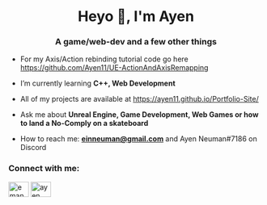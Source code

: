 <h1 align="center">Heyo 👋, I'm Ayen</h1>
<h3 align="center">A game/web-dev and a few other things</h3>



- For my Axis/Action rebinding tutorial code go here https://github.com/Ayen11/UE-ActionAndAxisRemapping

- I’m currently learning **C++, Web Development**

- All of my projects are available at https://ayen11.github.io/Portfolio-Site/

- Ask me about **Unreal Engine, Game Development, Web Games or how to land a No-Comply on a skateboard**

- How to reach me: **einneuman@gmail.com** and Ayen Neuman#7186 on Discord



<h3 align="left">Connect with me:</h3>
<p align="left">
<a href="https://linkedin.com/in/emanuel n. m" target="blank"><img align="center" src="https://raw.githubusercontent.com/rahuldkjain/github-profile-readme-generator/master/src/images/icons/Social/linked-in-alt.svg" alt="emanuel n. m" height="30" width="40" /></a>
<a href="https://www.youtube.com/c/ayen dev" target="blank"><img align="center" src="https://raw.githubusercontent.com/rahuldkjain/github-profile-readme-generator/master/src/images/icons/Social/youtube.svg" alt="ayen dev" height="30" width="40" /></a>
</p>
